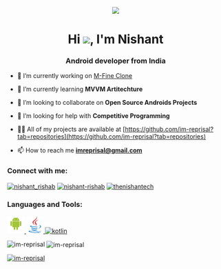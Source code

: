 
<p align="center">
  <img src="https://user-images.githubusercontent.com/75352438/133910287-f2dc0bf3-0889-4f65-b46e-b7e700d20d62.gif" />
</p>

<h1 align="center">Hi <img src="https://raw.githubusercontent.com/MartinHeinz/MartinHeinz/master/wave.gif" width="30px">, I'm Nishant</h1>
<h3 align="center">Android developer from India</h3>

- 🔭 I’m currently working on [M-Fine Clone](https://github.com/Kingbond470/MFine)

- 🌱 I’m currently learning **MVVM Artitechture**

- 👯 I’m looking to collaborate on **Open Source Androids Projects**

- 🤝 I’m looking for help with **Competitive Programming**

- 👨‍💻 All of my projects are available at [https://github.com/im-reprisal?tab=repositories](https://github.com/im-reprisal?tab=repositories) 

- 📫 How to reach me **imreprisal@gmail.com**

<h3 align="left">Connect with me:</h3>
<p align="left">
<a href="https://twitter.com/nishant_rishab" target="blank"><img align="center" src="https://raw.githubusercontent.com/rahuldkjain/github-profile-readme-generator/master/src/images/icons/Social/twitter.svg" alt="nishant_rishab" height="30" width="40" /></a>
<a href="https://linkedin.com/in/nishant-rishab" target="blank"><img align="center" src="https://raw.githubusercontent.com/rahuldkjain/github-profile-readme-generator/master/src/images/icons/Social/linked-in-alt.svg" alt="nishant-rishab" height="30" width="40" /></a>
<a href="https://instagram.com/thenishantech" target="blank"><img align="center" src="https://raw.githubusercontent.com/rahuldkjain/github-profile-readme-generator/master/src/images/icons/Social/instagram.svg" alt="thenishantech" height="30" width="40" /></a>
</p>

<h3 align="left">Languages and Tools:</h3>
<p align="left"> <a href="https://developer.android.com" target="_blank"> <img src="https://raw.githubusercontent.com/devicons/devicon/master/icons/android/android-original-wordmark.svg" alt="android" width="40" height="40"/> </a> <a href="https://www.java.com" target="_blank"> <img src="https://raw.githubusercontent.com/devicons/devicon/master/icons/java/java-original.svg" alt="java" width="40" height="40"/> </a> <a href="https://kotlinlang.org" target="_blank"> <img src="https://www.vectorlogo.zone/logos/kotlinlang/kotlinlang-icon.svg" alt="kotlin" width="40" height="40"/> </a> </p>

<p><img align="left" src="https://github-readme-stats.vercel.app/api/top-langs?username=im-reprisal&show_icons=true&locale=en&layout=compact" alt="im-reprisal" /></p>

<p>&nbsp;<img align="center" src="https://github-readme-stats.vercel.app/api?username=im-reprisal&show_icons=true&locale=en" alt="im-reprisal" /></p>




<p align="left"> <a href="https://github.com/ryo-ma/github-profile-trophy"><img src="https://github-profile-trophy.vercel.app/?username=im-reprisal" alt="im-reprisal" /></a> </p>

